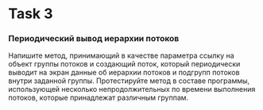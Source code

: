 # Task 3

### Периодический вывод иерархии потоков

Напишите метод, принимающий в качестве параметра ссылку на объект группы потоков и создающий поток, который периодически выводит на экран данные об иерархии потоков и подгрупп потоков внутри заданной группы.
Протестируйте метод в составе программы, использующей несколько непродолжительных по времени выполнения потоков, которые принадлежат различным группам.
